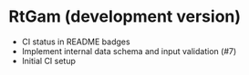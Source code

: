 # RtGam (development version)

* CI status in README badges
* Implement internal data schema and input validation (#7)
* Initial CI setup
